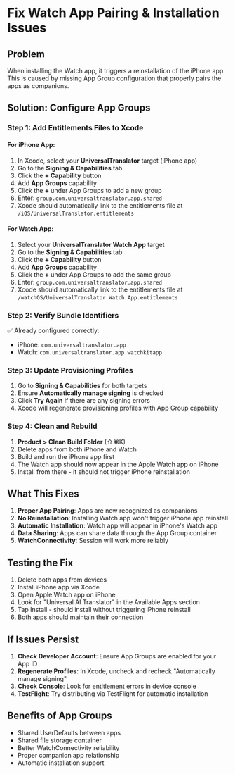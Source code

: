 # Fix Watch App Pairing & Installation Issues

## Problem
When installing the Watch app, it triggers a reinstallation of the iPhone app. This is caused by missing App Group configuration that properly pairs the apps as companions.

## Solution: Configure App Groups

### Step 1: Add Entitlements Files to Xcode

#### For iPhone App:
1. In Xcode, select your **UniversalTranslator** target (iPhone app)
2. Go to the **Signing & Capabilities** tab
3. Click the **+ Capability** button
4. Add **App Groups** capability
5. Click the **+** under App Groups to add a new group
6. Enter: `group.com.universaltranslator.app.shared`
7. Xcode should automatically link to the entitlements file at `/iOS/UniversalTranslator.entitlements`

#### For Watch App:
1. Select your **UniversalTranslator Watch App** target
2. Go to the **Signing & Capabilities** tab
3. Click the **+ Capability** button
4. Add **App Groups** capability
5. Click the **+** under App Groups to add the same group
6. Enter: `group.com.universaltranslator.app.shared`
7. Xcode should automatically link to the entitlements file at `/watchOS/UniversalTranslator Watch App.entitlements`

### Step 2: Verify Bundle Identifiers
✅ Already configured correctly:
- iPhone: `com.universaltranslator.app`
- Watch: `com.universaltranslator.app.watchkitapp`

### Step 3: Update Provisioning Profiles
1. Go to **Signing & Capabilities** for both targets
2. Ensure **Automatically manage signing** is checked
3. Click **Try Again** if there are any signing errors
4. Xcode will regenerate provisioning profiles with App Group capability

### Step 4: Clean and Rebuild
1. **Product > Clean Build Folder** (⇧⌘K)
2. Delete apps from both iPhone and Watch
3. Build and run the iPhone app first
4. The Watch app should now appear in the Apple Watch app on iPhone
5. Install from there - it should not trigger iPhone reinstallation

## What This Fixes

1. **Proper App Pairing**: Apps are now recognized as companions
2. **No Reinstallation**: Installing Watch app won't trigger iPhone app reinstall
3. **Automatic Installation**: Watch app will appear in iPhone's Watch app
4. **Data Sharing**: Apps can share data through the App Group container
5. **WatchConnectivity**: Session will work more reliably

## Testing the Fix

1. Delete both apps from devices
2. Install iPhone app via Xcode
3. Open Apple Watch app on iPhone
4. Look for "Universal AI Translator" in the Available Apps section
5. Tap Install - should install without triggering iPhone reinstall
6. Both apps should maintain their connection

## If Issues Persist

1. **Check Developer Account**: Ensure App Groups are enabled for your App ID
2. **Regenerate Profiles**: In Xcode, uncheck and recheck "Automatically manage signing"
3. **Check Console**: Look for entitlement errors in device console
4. **TestFlight**: Try distributing via TestFlight for automatic installation

## Benefits of App Groups

- Shared UserDefaults between apps
- Shared file storage container
- Better WatchConnectivity reliability
- Proper companion app relationship
- Automatic installation support